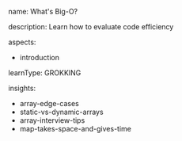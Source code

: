name: What's Big-O?

description: Learn how to evaluate code efficiency

aspects:
  - introduction

learnType: GROKKING

insights:
  - array-edge-cases
  - static-vs-dynamic-arrays
  - array-interview-tips
  - map-takes-space-and-gives-time